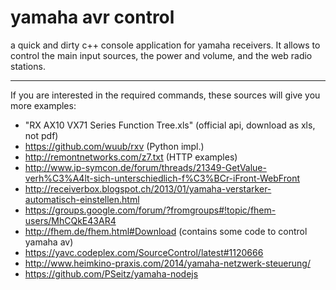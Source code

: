 yamaha avr control
==============

a quick and dirty c++ console application for yamaha receivers. It allows to control the main input sources, the power and volume, and the web radio stations. 


-------



If you are interested in the required commands, these sources will give you more examples: 
- "RX AX10 VX71 Series Function Tree.xls" (official api, download as xls, not pdf)
- https://github.com/wuub/rxv (Python impl.)
- http://remontnetworks.com/z7.txt (HTTP examples)
- http://www.ip-symcon.de/forum/threads/21349-GetValue-verh%C3%A4lt-sich-unterschiedlich-f%C3%BCr-iFront-WebFront
- http://receiverbox.blogspot.ch/2013/01/yamaha-verstarker-automatisch-einstellen.html
- https://groups.google.com/forum/?fromgroups#!topic/fhem-users/MhCQkE43AR4
- http://fhem.de/fhem.html#Download (contains some code to control yamaha av)
- https://yavc.codeplex.com/SourceControl/latest#1120666
- http://www.heimkino-praxis.com/2014/yamaha-netzwerk-steuerung/
- https://github.com/PSeitz/yamaha-nodejs
